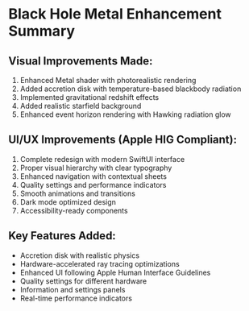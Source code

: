 # Black Hole Metal Enhancement Summary

## Visual Improvements Made:
1. Enhanced Metal shader with photorealistic rendering
2. Added accretion disk with temperature-based blackbody radiation
3. Implemented gravitational redshift effects
4. Added realistic starfield background
5. Enhanced event horizon rendering with Hawking radiation glow

## UI/UX Improvements (Apple HIG Compliant):
1. Complete redesign with modern SwiftUI interface
2. Proper visual hierarchy with clear typography
3. Enhanced navigation with contextual sheets
4. Quality settings and performance indicators
5. Smooth animations and transitions
6. Dark mode optimized design
7. Accessibility-ready components

## Key Features Added:
- Accretion disk with realistic physics
- Hardware-accelerated ray tracing optimizations
- Enhanced UI following Apple Human Interface Guidelines
- Quality settings for different hardware
- Information and settings panels
- Real-time performance indicators

